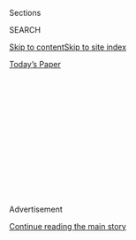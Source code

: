 <div id="app">

<div>

<div>

<div>

<div class="NYTAppHideMasthead css-1q2w90k e1suatyy0">

<div class="section css-ui9rw0 e1suatyy2">

<div class="css-eph4ug er09x8g0">

<div class="css-6n7j50">

</div>

<span class="css-1dv1kvn">Sections</span>

<div class="css-10488qs">

<span class="css-1dv1kvn">SEARCH</span>

</div>

[Skip to content](#site-content)[Skip to site index](#site-index)

</div>

<div class="css-10698na e1huz5gh0">

</div>

</div>

<div id="masthead-bar-one" class="section hasLinks css-15hmgas e1csuq9d3">

<div class="css-uqyvli e1csuq9d0">

</div>

<div class="css-1uqjmks e1csuq9d1">

</div>

<div class="css-9e9ivx">

[](https://myaccount.nytimes.com/auth/login?response_type=cookie&client_id=vi)

</div>

<div class="css-1bvtpon e1csuq9d2">

[Today’s Paper](https://www.nytimes.com/section/todayspaper)

</div>

</div>

</div>

</div>

<div data-aria-hidden="false">

<div id="site-content" role="main">

<div>

<div class="css-1aor85t" style="opacity:0.000000001;z-index:-1;visibility:hidden">

<div class="css-1hqnpie">

<div class="css-epjblv">

<span class="css-100wwgy">Inside Angela Missoni’s Rainbow-Colored World
</span>

</div>

<div class="css-k008qs">

<div class="css-o5pzib">

<span class="css-18z7m18"></span>

<div>

</div>

</div>

<span class="css-1n6z4y">https://nyti.ms/2MqFPLS</span>

<div class="css-1705lsu">

<div class="css-4xjgmj">

<div class="css-4skfbu" role="toolbar" data-aria-label="Social Media Share buttons, Save button, and Comments Panel with current comment count" data-testid="share-tools">

  - 
  - 
  - 
  - 
    
    <div class="css-6n7j50">
    
    </div>

  - 

</div>

</div>

</div>

</div>

</div>

</div>

<div id="NYT_TOP_BANNER_REGION" class="css-13pd83m">

</div>

<div id="top-wrapper" class="css-1sy8kpn">

<div id="top-slug" class="css-l9onyx">

Advertisement

</div>

[Continue reading the main story](#after-top)

<div class="ad top-wrapper" style="text-align:center;height:100%;display:block;min-height:250px">

<div id="top" class="place-ad" data-position="top" data-size-key="top">

</div>

</div>

<div id="after-top">

</div>

</div>

<div>

<div id="sponsor-wrapper" class="css-1hyfx7x">

<div id="sponsor-slug" class="css-19vbshk">

Supported by

</div>

[Continue reading the main story](#after-sponsor)

<div id="sponsor" class="ad sponsor-wrapper" style="text-align:center;height:100%;display:block">

</div>

<div id="after-sponsor">

</div>

</div>

<div class="css-186x18t">

Profile in Style

</div>

<div class="css-1vkm6nb ehdk2mb0">

# Inside Angela Missoni’s Rainbow-Colored World

</div>

The Italian designer has a photographic memory of every fabric, look and
accessory that her family’s brand has ever made.

<div class="css-18e8msd">

<div class="css-vp77d3 epjyd6m0">

<div class="css-1baulvz">

By [<span class="css-1baulvz last-byline" itemprop="name">Lindsay
Talbot</span>](https://www.nytimes.com/by/lindsay-talbot)

</div>

</div>

  - Aug. 14, 2018

  - 
    
    <div class="css-4xjgmj">
    
    <div class="css-d8bdto" role="toolbar" data-aria-label="Social Media Share buttons, Save button, and Comments Panel with current comment count" data-testid="share-tools">
    
      - 
      - 
      - 
      - 
        
        <div class="css-6n7j50">
        
        </div>
    
      - 
    
    </div>
    
    </div>

</div>

</div>

<div class="section meteredContent css-1r7ky0e" name="articleBody" itemprop="articleBody">

<div class="css-1fanzo5 StoryBodyCompanionColumn">

<div class="css-53u6y8">

“My mind is like a mosaic of rainbow-colored memories,” says [Angela
Missoni](https://www.nytimes.com/2017/09/25/t-magazine/fashion/angela-missoni-milan-fashion-week.html),
the Italian designer who is celebrating her 21st year as the creative
director of the [house her parents
built](https://www.nytimes.com/slideshow/2018/02/24/fashion/runway-womens/missoni-m-w-fall-2018.html)
in 1953. Starting with a few simple chevron-patterned wovens produced in
a small factory in Gallarate, Italy,
[Rosita](https://www.nytimes.com/2017/07/11/t-magazine/rosita-missoni-garden-home.html)
and [Ottavio
Missoni](https://www.nytimes.com/2013/05/10/fashion/ottavio-missoni-is-dead-at-92.html)
pioneered the now widely used space-dying technique for yarn — still the
magic ingredient in the house’s signature kaleidoscopic knits. By the
time Angela was a teenager, she was shadowing her mother as she worked
on runway collections, and she soon started designing accessories. Since
taking over the company in 1997, Angela has continued the family’s
vibrant legacy — introducing beachwear and updating the once-weighty
zigzag knit with lighter Lurex yarns and gauzy constructions for
evening. She’s also crystallized what it means to be Missoni: a
luxe-bohemian mix of bright Amalfi-inspired colors, rich cashmeres and
wools, and a lavishly layered mismatch of happy florals and crooked
stripes.

“For me, Missoni is ingrained and instinctual — it’s not something I
have to study to understand,” says the 59-year-old, who is indeed a
walking house archive, with a photographic memory of every fabric, look
and accessory the brand has ever made. She picked her favorites of
these, resurrecting cotton and wool patterns from the past two decades,
for the patchwork overcoats shown in her resort collection this year,
which also happens to be Missoni’s 65th anniversary.

</div>

</div>

<div class="css-79elbk" data-testid="photoviewer-wrapper">

<div class="css-z3e15g" data-testid="photoviewer-wrapper-hidden">

</div>

<div class="css-1a48zt4 ehw59r15" data-testid="photoviewer-children">

![<span class="css-1nlbvxy e1z0qqy90" itemprop="copyrightHolder"><span class="css-1ly73wi e1tej78p0">Credit...</span><span>Courtesy
of
Missoni</span></span>](https://static01.nyt.com/images/2018/08/14/t-magazine/14tmag-missoni-slide-D31N/14tmag-missoni-slide-D31N-articleLarge.jpg?quality=75&auto=webp&disable=upscale)

</div>

</div>

<div class="css-1fanzo5 StoryBodyCompanionColumn">

<div class="css-53u6y8">

“Here I am with two stone crab claws in Florida. If you look closely,
you can see my two earrings are different. It’s my thing.”

</div>

</div>

<div class="css-1fanzo5 StoryBodyCompanionColumn">

<div class="css-53u6y8">

-----

</div>

</div>

<div class="css-79elbk" data-testid="photoviewer-wrapper">

<div class="css-z3e15g" data-testid="photoviewer-wrapper-hidden">

</div>

<div class="css-1a48zt4 ehw59r15" data-testid="photoviewer-children">

<div class="css-1xdhyk6 erfvjey0">

<span class="css-1ly73wi e1tej78p0">Image</span>

<div class="css-zjzyr8">

<div data-testid="lazyimage-container" style="height:290px">

</div>

</div>

</div>

<span class="css-1nlbvxy e1z0qqy90" itemprop="copyrightHolder"><span class="css-1ly73wi e1tej78p0">Credit...</span><span>Courtesy
of Missoni</span></span>

</div>

</div>

<div class="css-1fanzo5 StoryBodyCompanionColumn">

<div class="css-53u6y8">

*Left:* “This Grazia cover image, photographed by Patrick Rouchon in
1968, came out when I was 9 years old. My mom knit me a little two-piece
and a miniskirt in the same pattern. I still have them today.” *Right:*
“I’ve been carrying an [Iacobella
bag](https://www.iacobella.com/about-1/) every day for the past two
years, and so have my daughters. So we asked the designer Iacobella
Gaetani to do a version of the bag for us at Missoni. This one is made
from tie-dyed shearling.”

-----

</div>

</div>

<div class="css-79elbk" data-testid="photoviewer-wrapper">

<div class="css-z3e15g" data-testid="photoviewer-wrapper-hidden">

</div>

<div class="css-1a48zt4 ehw59r15" data-testid="photoviewer-children">

<div class="css-1xdhyk6 erfvjey0">

<span class="css-1ly73wi e1tej78p0">Image</span>

<div class="css-zjzyr8">

<div data-testid="lazyimage-container" style="height:278.40000000000003px">

</div>

</div>

</div>

<span class="css-1nlbvxy e1z0qqy90" itemprop="copyrightHolder"><span class="css-1ly73wi e1tej78p0">Credit...</span><span>From
left: Courtesy of Mimi Lipton, from the book “The Tiger Rugs of Tibet”;
Courtesy of Missoni</span></span>

</div>

</div>

<div class="css-1fanzo5 StoryBodyCompanionColumn">

<div class="css-53u6y8">

*Left:* “I have a couple of Tibetan tiger rugs in my bedroom next to my
bed. I used one as a reference for my current collection. I love how an
animal print can become an abstract graphic.” *Right:* “In April, I
visited Lima for the first time, with my son. We were exploring when we
came across this peace statue by Víctor Delfín.”

</div>

</div>

<div class="css-1fanzo5 StoryBodyCompanionColumn">

<div class="css-53u6y8">

-----

</div>

</div>

<div class="css-79elbk" data-testid="photoviewer-wrapper">

<div class="css-z3e15g" data-testid="photoviewer-wrapper-hidden">

</div>

<div class="css-1a48zt4 ehw59r15" data-testid="photoviewer-children">

<div class="css-1xdhyk6 erfvjey0">

<span class="css-1ly73wi e1tej78p0">Image</span>

<div class="css-zjzyr8">

<div data-testid="lazyimage-container" style="height:262.93333333333334px">

</div>

</div>

</div>

<span class="css-1nlbvxy e1z0qqy90" itemprop="copyrightHolder"><span class="css-1ly73wi e1tej78p0">Credit...</span><span>From
left: Adrian Gaut/Trunk Archive; Courtesy of Missoni</span></span>

</div>

</div>

<div class="css-1fanzo5 StoryBodyCompanionColumn">

<div class="css-53u6y8">

*Left:* “This was supposed to be my daughter Margherita’s bedroom at my
house in Brunello, but by the time it was finished being renovated, she
had a house of her own, so it became a guest room. The rug is Sardinian,
and I found the night tables at a flea market.” *Right:* “When I was
young, we used to vacation on a tiny Croatian island called San
Clemente, where we’d rent a little fisherman’s house without electricity
or running water: the simple life. The jugs at my feet probably held
drinking water — and wine.”

-----

</div>

</div>

<div class="css-79elbk" data-testid="photoviewer-wrapper">

<div class="css-z3e15g" data-testid="photoviewer-wrapper-hidden">

</div>

<div class="css-1a48zt4 ehw59r15" data-testid="photoviewer-children">

<div class="css-1xdhyk6 erfvjey0">

<span class="css-1ly73wi e1tej78p0">Image</span>

<div class="css-zjzyr8">

<div data-testid="lazyimage-container" style="height:257.77777777777777px">

</div>

</div>

</div>

<span class="css-1nlbvxy e1z0qqy90" itemprop="copyrightHolder"><span class="css-1ly73wi e1tej78p0">Credit...</span><span>Courtesy
of Missoni</span></span>

</div>

</div>

<div class="css-1fanzo5 StoryBodyCompanionColumn">

<div class="css-53u6y8">

*Left:* “I collect ceramic deer figurines in various sizes and colors. I
use them to decorate the table for Christmas dinner.” *Right:* “Every
season for many years, Disegno Brunetta would do a special illustration
for Missoni. This one was for my parents’ 1971 ‘Moda Moda’ show in
Cortina, an Italian ski town. The boots had a sole like a slipper’s, and
would have been terrible for snow.”

</div>

</div>

<div class="css-1fanzo5 StoryBodyCompanionColumn">

<div class="css-53u6y8">

-----

</div>

</div>

<div class="css-79elbk" data-testid="photoviewer-wrapper">

<div class="css-z3e15g" data-testid="photoviewer-wrapper-hidden">

</div>

<div class="css-1a48zt4 ehw59r15" data-testid="photoviewer-children">

<div class="css-1xdhyk6 erfvjey0">

<span class="css-1ly73wi e1tej78p0">Image</span>

<div class="css-zjzyr8">

<div data-testid="lazyimage-container" style="height:290px">

</div>

</div>

</div>

<span class="css-1nlbvxy e1z0qqy90" itemprop="copyrightHolder"><span class="css-1ly73wi e1tej78p0">Credit...</span><span>Courtesy
of Missoni</span></span>

</div>

</div>

<div class="css-1fanzo5 StoryBodyCompanionColumn">

<div class="css-53u6y8">

“This was the mood board for our [fall 2018
collection](https://www.nytimes.com/slideshow/2018/02/24/fashion/runway-womens/missoni-m-w-fall-2018.html).
At a time when the world is globalized but not united, I felt nostalgic
for the creative melting pot of late-70s New York. Basquiat and Lisa
Bonet were both big inspirations.”

-----

</div>

</div>

<div class="css-79elbk" data-testid="photoviewer-wrapper">

<div class="css-z3e15g" data-testid="photoviewer-wrapper-hidden">

</div>

<div class="css-1a48zt4 ehw59r15" data-testid="photoviewer-children">

<div class="css-1xdhyk6 erfvjey0">

<span class="css-1ly73wi e1tej78p0">Image</span>

<div class="css-zjzyr8">

<div data-testid="lazyimage-container" style="height:300.9555555555556px">

</div>

</div>

</div>

<span class="css-1nlbvxy e1z0qqy90" itemprop="copyrightHolder"><span class="css-1ly73wi e1tej78p0">Credit...</span><span>From
left: Adrian Gaut/Trunk Archive; Courtesy of Missoni</span></span>

</div>

</div>

<div class="css-1fanzo5 StoryBodyCompanionColumn">

<div class="css-53u6y8">

*Left:* “Here’s the pool and winter garden in my house. Ann Craven’s
‘Pink Thinking of You’ hangs above a 1950s-style couch from Franco
Albini, and the plants rest on vintage stools. In the background, you
can see a bit of a metal sculpture by the architect George Bergstrom,
who designed the Pentagon.” *Right:* “This is a lovely fruit tart that
my daughter Teresa made for my nephew’s birthday. My son had been
wanting us to do a cookbook for years — he recognized that the way we
eat as a family is special — and we finally did this spring with ‘[The
Missoni Family
Cookbook](https://www.nytimes.com/2018/04/23/dining/missoni-family-cookbook.html).’”

</div>

</div>

<div>

</div>

</div>

<div>

</div>

<div>

</div>

<div>

</div>

<div>

<div id="bottom-wrapper" class="css-1ede5it">

<div id="bottom-slug" class="css-l9onyx">

Advertisement

</div>

[Continue reading the main story](#after-bottom)

<div id="bottom" class="ad bottom-wrapper" style="text-align:center;height:100%;display:block;min-height:90px">

</div>

<div id="after-bottom">

</div>

</div>

</div>

</div>

</div>

## Site Index

<div>

</div>

## Site Information Navigation

  - [© <span>2020</span> <span>The New York Times
    Company</span>](https://help.nytimes.com/hc/en-us/articles/115014792127-Copyright-notice)

<!-- end list -->

  - [NYTCo](https://www.nytco.com/)
  - [Contact
    Us](https://help.nytimes.com/hc/en-us/articles/115015385887-Contact-Us)
  - [Work with us](https://www.nytco.com/careers/)
  - [Advertise](https://nytmediakit.com/)
  - [T Brand Studio](http://www.tbrandstudio.com/)
  - [Your Ad
    Choices](https://www.nytimes.com/privacy/cookie-policy#how-do-i-manage-trackers)
  - [Privacy](https://www.nytimes.com/privacy)
  - [Terms of
    Service](https://help.nytimes.com/hc/en-us/articles/115014893428-Terms-of-service)
  - [Terms of
    Sale](https://help.nytimes.com/hc/en-us/articles/115014893968-Terms-of-sale)
  - [Site Map](https://spiderbites.nytimes.com)
  - [Help](https://help.nytimes.com/hc/en-us)
  - [Subscriptions](https://www.nytimes.com/subscription?campaignId=37WXW)

</div>

</div>

</div>

</div>

